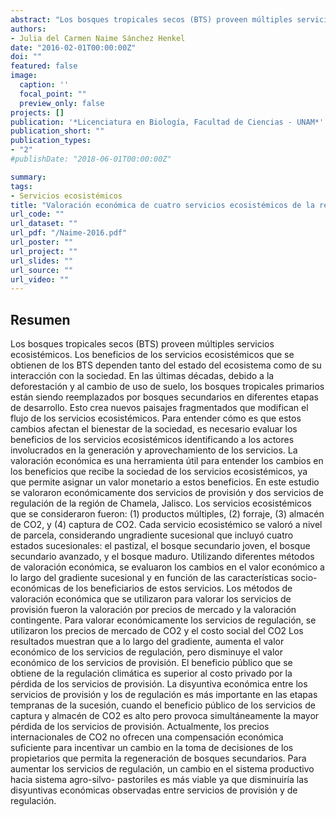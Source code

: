 ```yaml
---
abstract: "Los bosques tropicales secos (BTS) proveen múltiples servicios ecosistémicos. Los beneficios de los servicios ecosistémicos que se obtienen de los BTS dependen tanto del estado del ecosistema como de su interacción con la sociedad. En las últimas décadas, debido a la deforestación y al cambio de uso de suelo, los bosques tropicales primarios están siendo reemplazados por bosques secundarios en diferentes etapas de desarrollo. Esto crea nuevos paisajes fragmentados que modifican el flujo de los servicios ecosistémicos. Para entender cómo es que estos cambios afectan el bienestar de la sociedad, es necesario evaluar los beneficios de los servicios ecosistémicos identificando a los actores involucrados en la generación y aprovechamiento de los servicios. La valoración económica es una herramienta útil para entender los cambios en los beneficios que recibe la sociedad de los servicios ecosistémicos, ya que permite asignar un valor monetario a estos beneficios. En este estudio se valoraron económicamente dos servicios de provisión y dos servicios de regulación de la región de Chamela, Jalisco. Los servicios ecosistémicos que se consideraron fueron: (1) productos múltiples, (2) forraje, (3) almacén de CO2, y (4) captura de CO2. Cada servicio ecosistémico se valoró a nivel de parcela, considerando ungradiente sucesional que incluyó cuatro estados sucesionales: el pastizal, el bosque secundario joven, el bosque secundario avanzado, y el bosque maduro. Utilizando diferentes métodos de valoración económica, se evaluaron los cambios en el valor económico a lo largo del gradiente sucesional y en función de las características socio- económicas de los beneficiarios de estos servicios. Los métodos de valoración económica que se utilizaron para valorar los servicios de provisión fueron la valoración por precios de mercado y la valoración contingente. Para valorar económicamente los servicios de regulación, se utilizaron los precios de mercado de CO2 y el costo social del CO2 Los resultados muestran que a lo largo del gradiente, aumenta el valor económico de los servicios de regulación, pero disminuye el valor económico de los servicios de provisión. El beneficio público que se obtiene de la regulación climática es superior al costo privado por la pérdida de los servicios de provisión. La disyuntiva económica entre los servicios de provisión y los de regulación es más importante en las etapas tempranas de la sucesión, cuando el beneficio público de los servicios de captura y almacén de CO2 es alto pero provoca simultáneamente la mayor pérdida de los servicios de provisión. Actualmente, los precios internacionales de CO2 no ofrecen una compensación económica suficiente para incentivar un cambio en la toma de decisiones de los propietarios que permita la regeneración de bosques secundarios. Para aumentar los servicios de regulación, un cambio en el sistema productivo hacia sistema agro-silvo- pastoriles es más viable ya que disminuiría las disyuntivas económicas observadas entre servicios de provisión y de regulación."
authors:
- Julia del Carmen Naime Sánchez Henkel
date: "2016-02-01T00:00:00Z"
doi: ""
featured: false
image:
  caption: ''
  focal_point: ""
  preview_only: false
projects: []
publication: '*Licenciatura en Biología, Facultad de Ciencias - UNAM*'
publication_short: ""
publication_types:
- "2"
#publishDate: "2018-06-01T00:00:00Z"

summary: 
tags:
- Servicios ecosistémicos
title: "Valoración económica de cuatro servicios ecosistémicos de la región de Chamela, Jalisco, México."
url_code: ""
url_dataset: ""
url_pdf: "/Naime-2016.pdf"
url_poster: ""
url_project: ""
url_slides: ""
url_source: ""
url_video: ""
---
```

## Resumen

Los bosques tropicales secos (BTS) proveen múltiples servicios ecosistémicos. Los beneficios de los servicios ecosistémicos que se obtienen de los BTS dependen tanto del estado del ecosistema como de su interacción con la sociedad. En las últimas décadas, debido a la deforestación y al cambio de uso de suelo, los bosques tropicales primarios están siendo reemplazados por bosques secundarios en diferentes etapas de desarrollo. Esto crea nuevos paisajes fragmentados que modifican el flujo de los servicios ecosistémicos. Para entender cómo es que estos cambios afectan el bienestar de la sociedad, es necesario evaluar los beneficios de los servicios ecosistémicos identificando a los actores involucrados en la generación y aprovechamiento de los servicios. La valoración económica es una herramienta útil para entender los cambios en los beneficios que recibe la sociedad de los servicios ecosistémicos, ya que permite asignar un valor monetario a estos beneficios. En este estudio se valoraron económicamente dos servicios de provisión y dos servicios de regulación de la región de Chamela, Jalisco. Los servicios ecosistémicos que se consideraron fueron: (1) productos múltiples, (2) forraje, (3) almacén de CO2, y (4) captura de CO2. Cada servicio ecosistémico se valoró a nivel de parcela, considerando ungradiente sucesional que incluyó cuatro estados sucesionales: el pastizal, el bosque secundario joven, el bosque secundario avanzado, y el bosque maduro. Utilizando diferentes métodos de valoración económica, se evaluaron los cambios en el valor económico a lo largo del gradiente sucesional y en función de las características socio- económicas de los beneficiarios de estos servicios. Los métodos de valoración económica que se utilizaron para valorar los servicios de provisión fueron la valoración por precios de mercado y la valoración contingente. Para valorar económicamente los servicios de regulación, se utilizaron los precios de mercado de CO2 y el costo social del CO2 Los resultados muestran que a lo largo del gradiente, aumenta el valor económico de los servicios de regulación, pero disminuye el valor económico de los servicios de provisión. El beneficio público que se obtiene de la regulación climática es superior al costo privado por la pérdida de los servicios de provisión. La disyuntiva económica entre los servicios de provisión y los de regulación es más importante en las etapas tempranas de la sucesión, cuando el beneficio público de los servicios de captura y almacén de CO2 es alto pero provoca simultáneamente la mayor pérdida de los servicios de provisión. Actualmente, los precios internacionales de CO2 no ofrecen una compensación económica suficiente para incentivar un cambio en la toma de decisiones de los propietarios que permita la regeneración de bosques secundarios. Para aumentar los servicios de regulación, un cambio en el sistema productivo hacia sistema agro-silvo- pastoriles es más viable ya que disminuiría las disyuntivas económicas observadas entre servicios de provisión y de regulación.

